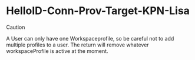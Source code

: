 # HelloID-Conn-Prov-Target-KPN-Lisa

> [!CAUTION]
> A User can only have one Workspaceprofile, so be careful not to add multiple profiles to a user. The return will remove whatever workspaceProfile is active at the moment.
